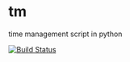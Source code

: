 # tm
time management script in python

[![Build Status](https://travis-ci.com/rromanenko/tm.svg?branch=master)](https://travis-ci.com/rromanenko/tm)
